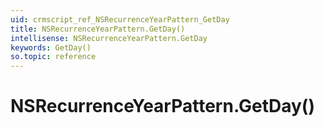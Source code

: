 ```yaml
---
uid: crmscript_ref_NSRecurrenceYearPattern_GetDay
title: NSRecurrenceYearPattern.GetDay()
intellisense: NSRecurrenceYearPattern.GetDay
keywords: GetDay()
so.topic: reference
---
```


# NSRecurrenceYearPattern.GetDay()


